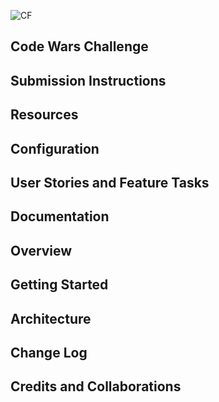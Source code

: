 ![CF](https://i.imgur.com/7v5ASc8.png)

## Code Wars Challenge

## Submission Instructions

## Resources

## Configuration

## User Stories and Feature Tasks

## Documentation

## Overview

## Getting Started

## Architecture

## Change Log

## Credits and Collaborations
